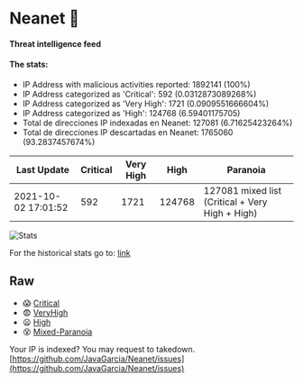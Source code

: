 # Neanet :hocho:
#### Threat intelligence feed
#### The stats:

- IP Address with malicious activities reported: 1892141 (100%)
- IP Address categorized as 'Critical':  592 (0.0312873089268%)
- IP Address categorized as 'Very High':  1721 (0.0909551666604%)
- IP Address categorized as 'High':  124768 (6.59401175705)
- Total de direcciones IP indexadas en Neanet:  127081 (6.71625423264%)
- Total de direcciones IP descartadas en Neanet:  1765060 (93.2837457674%)

| Last Update | Critical | Very High | High | Paranoia |
| --- | --- | --- | --- | --- |
| 2021-10-02 17:01:52 | 592 | 1721 | 124768 | 127081 mixed list (Critical + Very High + High)|

![Stats](https://docs.google.com/spreadsheets/d/e/2PACX-1vSnaNMIXVabIpDJjufMlzH7poXnshF3mgd8Is1g9ytUEzVsP5my4Trn8f-xkoLLQ38xpL3HtmUexLo6/pubchart?oid=501124687&format=image)

For the historical stats go to: [link](/stats.csv)
## Raw
- :scream: [Critical](https://raw.githubusercontent.com/JavaGarcia/Neanet/master/blacklists/neanet_critical.txt)
- :fearful: [VeryHigh](https://raw.githubusercontent.com/JavaGarcia/Neanet/master/blacklists/neanet_veryHigh.txtt)
- :frowning: [High](https://raw.githubusercontent.com/JavaGarcia/Neanet/master/blacklists/neanet_high.txt)
- :dizzy_face: [Mixed-Paranoia](https://raw.githubusercontent.com/JavaGarcia/Neanet/master/blacklists/neanet_all.txt)


Your IP is indexed? You may request to takedown. [https://github.com/JavaGarcia/Neanet/issues](https://github.com/JavaGarcia/Neanet/issues)






























































































































































































































































































































































































































































































































































































































































































































































































































































































































































































































































































































































































































































































































































































































































































































































































































































































































































































































































































































































































































































































































































































































































































































































































































































































































































































































































































































































































































































































































































































































































































































































































































































































































































































































































































































































































































































































































































































































































































































































































































































































































































































































































































































































































































































































































































































































































































































































































































































































































































































































































































































































































































































































































































































































































































































































































































































































































































































































































































































































































































































































































































































































































































































































































































































































































































































































































































































































































































































































































































































































































































































































































































































































































































































































































































































































































































































































































































































































































































































































































































































































































































































































































































































































































































































































































































































































































































































































































































































































































































































































































































































































































































































































































































































